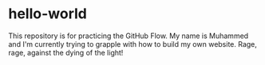 # hello-world
This repository is for practicing the GitHub Flow.
My name is Muhammed and I'm currently trying to grapple with how to build my own website. Rage, rage, against the dying of the light!
